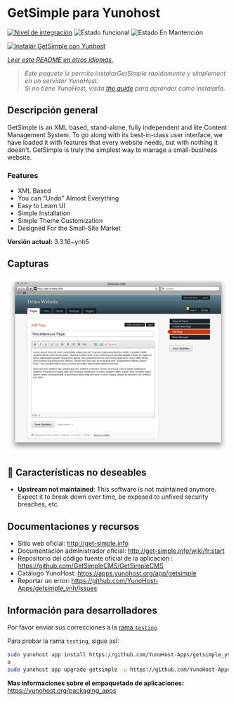 <!--
Este archivo README esta generado automaticamente<https://github.com/YunoHost/apps/tree/master/tools/readme_generator>
No se debe editar a mano.
-->

# GetSimple para Yunohost

[![Nivel de integración](https://dash.yunohost.org/integration/getsimple.svg)](https://ci-apps.yunohost.org/ci/apps/getsimple/) ![Estado funcional](https://ci-apps.yunohost.org/ci/badges/getsimple.status.svg) ![Estado En Mantención](https://ci-apps.yunohost.org/ci/badges/getsimple.maintain.svg)

[![Instalar GetSimple con Yunhost](https://install-app.yunohost.org/install-with-yunohost.svg)](https://install-app.yunohost.org/?app=getsimple)

*[Leer este README en otros idiomas.](./ALL_README.md)*

> *Este paquete le permite instalarGetSimple rapidamente y simplement en un servidor YunoHost.*  
> *Si no tiene YunoHost, visita [the guide](https://yunohost.org/install) para aprender como instalarla.*

## Descripción general

GetSimple is an XML based, stand-alone, fully independent and lite Content Management System. To go along with its best-in-class user interface, we have loaded it with features that every website needs, but with nothing it doesn't. GetSimple is truly the simplest way to manage a small-business website.

### Features

- XML Based
- You can "Undo" Almost Everything
- Easy to Learn UI
- Simple Installation
- Simple Theme Customization
- Designed For the Small-Site Market

**Versión actual:** 3.3.16~ynh5

## Capturas

![Captura de GetSimple](./doc/screenshots/screenshot_editpage.png)

## :red_circle: Características no deseables

- **Upstream not maintained**: This software is not maintained anymore. Expect it to break down over time, be exposed to unfixed security breaches, etc.

## Documentaciones y recursos

- Sitio web oficial: <http://get-simple.info>
- Documentación administrador oficial: <http://get-simple.info/wiki/fr:start>
- Repositorio del código fuente oficial de la aplicación : <https://github.com/GetSimpleCMS/GetSimpleCMS>
- Catálogo YunoHost: <https://apps.yunohost.org/app/getsimple>
- Reportar un error: <https://github.com/YunoHost-Apps/getsimple_ynh/issues>

## Información para desarrolladores

Por favor enviar sus correcciones a la [rama `testing`](https://github.com/YunoHost-Apps/getsimple_ynh/tree/testing).

Para probar la rama `testing`, sigue asÍ:

```bash
sudo yunohost app install https://github.com/YunoHost-Apps/getsimple_ynh/tree/testing --debug
o
sudo yunohost app upgrade getsimple -u https://github.com/YunoHost-Apps/getsimple_ynh/tree/testing --debug
```

**Mas informaciones sobre el empaquetado de aplicaciones:** <https://yunohost.org/packaging_apps>
